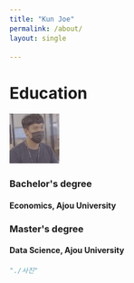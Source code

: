 ```yaml
---
title: "Kun Joe"
permalink: /about/
layout: single

---
```


# Education

![aa](/assets/images/bio.jpg)

### Bachelor's degree
#### Economics, Ajou University

### Master's degree
#### Data Science, Ajou University




```python
"./사진"
```
